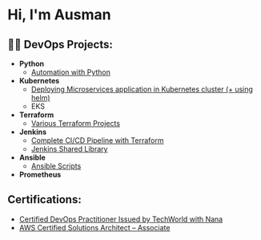 <h1>Hi, I'm Ausman</h1>

<h2>👨‍💻 DevOps Projects:</h2>

- <b>Python</b>
  - [Automation with Python](https://github.com/ausmanginai/AutomationWithPython)
- <b>Kubernetes</b>
  - [Deploying Microservices application in Kubernetes cluster (+ using helm)](https://github.com/ausmanginai/Kubernetes-Microservices-application)
  - EKS
- <b>Terraform</b>
  - [Various Terraform Projects](https://github.com/ausmanginai/Terraform/tree/master)
- <b>Jenkins</b>
  - [Complete CI/CD Pipeline with Terraform](https://github.com/ausmanginai/Complete-CI-CD-Pipeline-with-Terraform)
  - [Jenkins Shared Library](https://github.com/ausmanginai/jenkins-shared-library/tree/master)
- <b>Ansible</b>
  - [Ansible Scripts](https://github.com/ausmanginai/Ansible/tree/master)
- <b>Prometheus</b>


<h2>Certifications:</h2>

  - [Certified DevOps Practitioner Issued by TechWorld with Nana](https://www.credly.com/badges/a7fb34c4-b1be-4541-9307-fdb5f34a81db/public_url)
  - [AWS Certified Solutions Architect – Associate](https://www.credly.com/badges/9924dd27-36af-4645-80d7-762f1635019e/linked_in_profile)


